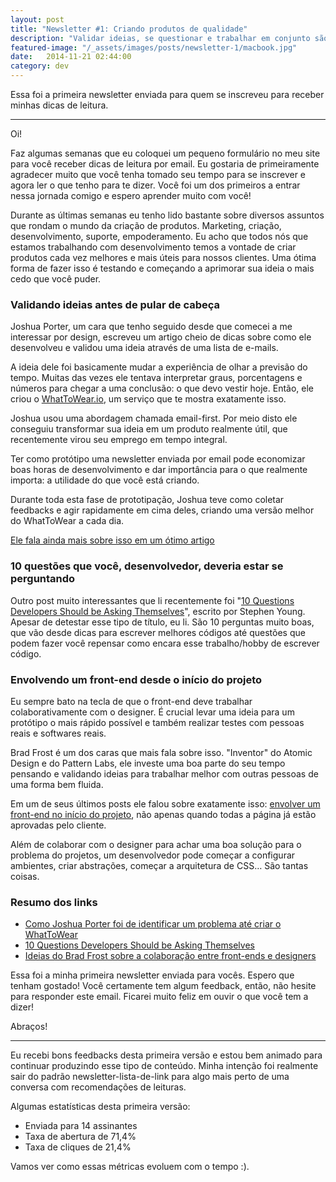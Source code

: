 ```yaml
---
layout: post
title: "Newsletter #1: Criando produtos de qualidade"
description: "Validar ideias, se questionar e trabalhar em conjunto são coisas essenciais."
featured-image: "/_assets/images/posts/newsletter-1/macbook.jpg"
date:   2014-11-21 02:44:00
category: dev
---
```


Essa foi a primeira newsletter enviada para quem se inscreveu para receber minhas dicas de leitura.

<!--more-->

***

Oi!

Faz algumas semanas que eu coloquei um pequeno formulário no meu site para você receber dicas de leitura por email. Eu gostaria de primeiramente agradecer muito que você tenha tomado seu tempo para se inscrever e agora ler o que tenho para te dizer. Você foi um dos primeiros a entrar nessa jornada comigo e espero aprender muito com você!

Durante as últimas semanas eu tenho lido bastante sobre diversos assuntos que rondam o mundo da criação de produtos. Marketing, criação, desenvolvimento, suporte, empoderamento. Eu acho que todos nós que estamos trabalhando com desenvolvimento temos a vontade de criar produtos cada vez melhores e mais úteis para nossos clientes. Uma ótima forma de fazer isso é testando e começando a aprimorar sua ideia o mais cedo que você puder.

### Validando ideias antes de pular de cabeça

Joshua Porter, um cara que tenho seguido desde que comecei a me interessar por design, escreveu um artigo cheio de dicas sobre como ele desenvolveu e validou uma ideia através de uma lista de e-mails.

A ideia dele foi basicamente mudar a experiência de olhar a previsão do tempo. Muitas das vezes ele tentava interpretar graus, porcentagens e números para chegar a uma conclusão: o que devo vestir hoje. Então, ele criou o [WhatToWear.io](http://whattowear.io/), um serviço que te mostra exatamente isso.

Joshua usou uma abordagem chamada email-first. Por meio disto ele conseguiu transformar sua ideia em um produto realmente útil, que recentemente virou seu emprego em tempo integral.

Ter como protótipo uma newsletter enviada por email pode economizar boas horas de desenvolvimento e dar importância para o que realmente importa: a utilidade do que você está criando.

Durante toda esta fase de prototipação, Joshua teve como coletar feedbacks e agir rapidamente em cima deles, criando uma versão melhor do WhatToWear a cada dia.

[Ele fala ainda mais sobre isso em um ótimo artigo](http://whattowear.io/how-what-to-wear-got-started/)

### 10 questões que você, desenvolvedor, deveria estar se perguntando
Outro post muito interessantes que li recentemente foi "[10 Questions Developers Should be Asking Themselves](https://medium.com/on-coding/10-questions-developers-should-be-asking-themselves-e34e8653d70f)", escrito por Stephen Young. Apesar de detestar esse tipo de título, eu li. São 10 perguntas muito boas, que vão desde dicas para escrever melhores códigos até questões que podem fazer você repensar como encara esse trabalho/hobby de escrever código.

### Envolvendo um front-end desde o início do projeto

Eu sempre bato na tecla de que o front-end deve trabalhar colaborativamente com o designer. É crucial levar uma ideia para um protótipo o mais rápido possível e também realizar testes com pessoas reais e softwares reais.

Brad Frost é um dos caras que mais fala sobre isso. "Inventor" do Atomic Design e do Pattern Labs, ele investe uma boa parte do seu tempo pensando e validando ideias para trabalhar melhor com outras pessoas de uma forma bem fluida.

Em um de seus últimos posts ele falou sobre exatamente isso: [envolver um front-end no início do projeto](http://bradfrostweb.com/blog/post/primed-and-ready-to-go/), não apenas quando todas a página já estão aprovadas pelo cliente.

Além de colaborar com o designer para achar uma boa solução para o problema do projetos, um desenvolvedor pode começar a configurar ambientes, criar abstrações, começar a arquitetura de CSS… São tantas coisas.

### Resumo dos links

- [Como Joshua Porter foi de identificar um problema até criar o WhatToWear](http://whattowear.io/how-what-to-wear-got-started/)
- [10 Questions Developers Should be Asking Themselves](https://medium.com/on-coding/10-questions-developers-should-be-asking-themselves-e34e8653d70f)
- [Ideias do Brad Frost sobre a colaboração entre front-ends e designers](http://bradfrostweb.com/blog/post/primed-and-ready-to-go/)

Essa foi a minha primeira newsletter enviada para vocês. Espero que tenham gostado! Você certamente tem algum feedback, então, não hesite para responder este email. Ficarei muito feliz em ouvir o que você tem a dizer!

Abraços!

***

Eu recebi bons feedbacks desta primeira versão e estou bem animado para continuar produzindo esse tipo de conteúdo. Minha intenção foi realmente sair do padrão newsletter-lista-de-link para algo mais perto de uma conversa com recomendações de leituras.

Algumas estatísticas desta primeira versão:

- Enviada para 14 assinantes
- Taxa de abertura de 71,4%
- Taxa de cliques de 21,4%

Vamos ver como essas métricas evoluem com o tempo :).
